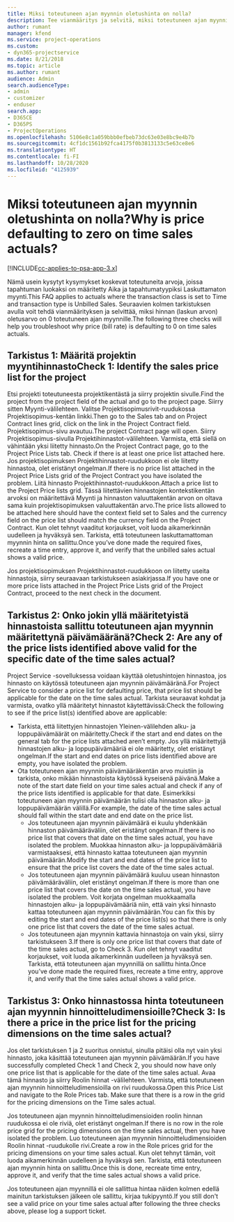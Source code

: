 ```yaml
---
title: Miksi toteutuneen ajan myynnin oletushinta on nolla?
description: Tee vianmääritys ja selvitä, miksi toteutuneen ajan myynnin hinnan oletusarvo on 0.
author: rumant
manager: kfend
ms.service: project-operations
ms.custom:
- dyn365-projectservice
ms.date: 8/21/2018
ms.topic: article
ms.author: rumant
audience: Admin
search.audienceType:
- admin
- customizer
- enduser
search.app:
- D365CE
- D365PS
- ProjectOperations
ms.openlocfilehash: 5106e8c1a059bbb0efbeb73dc63e03e8bc9e4b7b
ms.sourcegitcommit: 4cf1dc1561b92fca4175f0b3813133c5e63ce8e6
ms.translationtype: HT
ms.contentlocale: fi-FI
ms.lasthandoff: 10/28/2020
ms.locfileid: "4125939"
---
```

# <a name="why-is-price-defaulting-to-zero-on-time-sales-actuals"></a><span data-ttu-id="c7133-103">Miksi toteutuneen ajan myynnin oletushinta on nolla?</span><span class="sxs-lookup"><span data-stu-id="c7133-103">Why is price defaulting to zero on time sales actuals?</span></span>

[!INCLUDE[cc-applies-to-psa-app-3.x](../includes/cc-applies-to-psa-app-3x.md)]

<span data-ttu-id="c7133-104">Nämä usein kysytyt kysymykset koskevat toteutuneita arvoja, joissa tapahtuman luokaksi on määritetty Aika ja tapahtumatyypiksi Laskuttamaton myynti.</span><span class="sxs-lookup"><span data-stu-id="c7133-104">This FAQ applies to actuals where the transaction class is set to Time and transaction type is Unbilled Sales.</span></span> <span data-ttu-id="c7133-105">Seuraavien kolmen tarkistuksen avulla voit tehdä vianmäärityksen ja selvittää, miksi hinnan (laskun arvon) oletusarvo on 0 toteutuneen ajan myynnille.</span><span class="sxs-lookup"><span data-stu-id="c7133-105">The following three checks will help you troubleshoot why price (bill rate) is defaulting to 0 on time sales actuals.</span></span>

## <a name="check-1-identify-the-sales-price-list-for-the-project"></a><span data-ttu-id="c7133-106">Tarkistus 1: Määritä projektin myyntihinnasto</span><span class="sxs-lookup"><span data-stu-id="c7133-106">Check 1: Identify the sales price list for the project</span></span>

<span data-ttu-id="c7133-107">Etsi projekti toteutuneesta projektikentästä ja siirry projektin sivulle.</span><span class="sxs-lookup"><span data-stu-id="c7133-107">Find the project from the project field of the actual and go to the project page.</span></span> <span data-ttu-id="c7133-108">Siirry sitten Myynti-välilehteen. Valitse Projektisopimusrivit-ruudukossa Projektisopimus-kentän linkki.</span><span class="sxs-lookup"><span data-stu-id="c7133-108">Then go to the Sales tab and on Project Contract lines grid, click on the link in the Project Contract field.</span></span> <span data-ttu-id="c7133-109">Projektisopimus-sivu avautuu.</span><span class="sxs-lookup"><span data-stu-id="c7133-109">The project Contract page will open.</span></span> <span data-ttu-id="c7133-110">Siirry Projektisopimus-sivulla Projektihinnastot-välilehteen. Varmista, että siellä on vähintään yksi liitetty hinnasto.</span><span class="sxs-lookup"><span data-stu-id="c7133-110">On the Project Contract page, go to the Project Price Lists tab. Check if there is at least one price list attached here.</span></span> <span data-ttu-id="c7133-111">Jos projektisopimuksen Projektihinnastot-ruudukkoon ei ole liitetty hinnastoa, olet eristänyt ongelman.</span><span class="sxs-lookup"><span data-stu-id="c7133-111">If there is no price list attached in the Project Price Lists grid of the Project Contract you have isolated the problem.</span></span> <span data-ttu-id="c7133-112">Liitä hinnasto Projektihinnastot-ruudukkoon.</span><span class="sxs-lookup"><span data-stu-id="c7133-112">Attach a price list to the Project Price lists grid.</span></span> <span data-ttu-id="c7133-113">Tässä liitettävien hinnastojen kontekstikentän arvoksi on määritettävä Myynti ja hinnaston valuuttakentän arvon on oltava sama kuin projektisopimuksen valuuttakentän arvo.</span><span class="sxs-lookup"><span data-stu-id="c7133-113">The price lists allowed to be attached here should have the context field set to Sales and the currency field on the price list should match the currency field on the Project Contract.</span></span> <span data-ttu-id="c7133-114">Kun olet tehnyt vaaditut korjaukset, voit luoda aikamerkinnän uudelleen ja hyväksyä sen. Tarkista, että toteutuneen laskuttamattoman myynnin hinta on sallittu.</span><span class="sxs-lookup"><span data-stu-id="c7133-114">Once you’ve done made the required fixes, recreate a time entry, approve it, and verify that the unbilled sales actual shows a valid price.</span></span> 

<span data-ttu-id="c7133-115">Jos projektisopimuksen Projektihinnastot-ruudukkoon on liitetty useita hinnastoja, siirry seuraavaan tarkistukseen asiakirjassa.</span><span class="sxs-lookup"><span data-stu-id="c7133-115">If you have one or more price lists attached in the Project Price Lists grid of the Project Contract, proceed to the next check in the document.</span></span>

## <a name="check-2-are-any-of-the-price-lists-identified-above-valid-for-the-specific-date-of-the-time-sales-actual"></a><span data-ttu-id="c7133-116">Tarkistus 2: Onko jokin yllä määritetyistä hinnastoista sallittu toteutuneen ajan myynnin määritettynä päivämääränä?</span><span class="sxs-lookup"><span data-stu-id="c7133-116">Check 2: Are any of the price lists identified above valid for the specific date of the time sales actual?</span></span>

<span data-ttu-id="c7133-117">Project Service -sovelluksessa voidaan käyttää oletushintojen hinnastoa, jos hinnasto on käytössä toteutuneen ajan myynnin päivämääränä.</span><span class="sxs-lookup"><span data-stu-id="c7133-117">For Project Service to consider a price list for defaulting price, that price list should be applicable for the date on the time sales actual.</span></span> <span data-ttu-id="c7133-118">Tarkista seuraavat kohdat ja varmista, ovatko yllä määritetyt hinnastot käytettävissä:</span><span class="sxs-lookup"><span data-stu-id="c7133-118">Check the following to see if the price list(s) identified above are applicable:</span></span>
- <span data-ttu-id="c7133-119">Tarkista, että liitettyjen hinnastojen Yleinen-välilehden alku- ja loppupäivämäärät on määritetty.</span><span class="sxs-lookup"><span data-stu-id="c7133-119">Check if the start and end dates on the general tab for the price lists attached aren’t empty.</span></span> <span data-ttu-id="c7133-120">Jos yllä määritettyjä hinnastojen alku- ja loppupäivämääriä ei ole määritetty, olet eristänyt ongelman.</span><span class="sxs-lookup"><span data-stu-id="c7133-120">If the start and end dates on price lists identified above are empty, you have isolated the problem.</span></span> 
- <span data-ttu-id="c7133-121">Ota toteutuneen ajan myynnin päivämääräkentän arvo muistiin ja tarkista, onko mikään hinnastoista käytössä kyseisenä päivänä.</span><span class="sxs-lookup"><span data-stu-id="c7133-121">Make a note of the start date field on your time sales actual and check if any of the price lists identified is applicable for that date.</span></span> <span data-ttu-id="c7133-122">Esimerkiksi toteutuneen ajan myynnin päivämäärän tulisi olla hinnaston alku- ja loppupäivämäärän välillä.</span><span class="sxs-lookup"><span data-stu-id="c7133-122">For example, the date of the time sales actual should fall within the start date and end date on the price list.</span></span> 
    - <span data-ttu-id="c7133-123">Jos toteutuneen ajan myynnin päivämäärä ei kuulu yhdenkään hinnaston päivämääräväliin, olet eristänyt ongelman.</span><span class="sxs-lookup"><span data-stu-id="c7133-123">If there is no price list that covers that date on the time sales actual, you have isolated the problem.</span></span> <span data-ttu-id="c7133-124">Muokkaa hinnaston alku- ja loppupäivämääriä varmistaaksesi, että hinnasto kattaa toteutuneen ajan myynnin päivämäärän.</span><span class="sxs-lookup"><span data-stu-id="c7133-124">Modify the start and end dates of the price list to ensure that the price list covers the date of the time sales actual.</span></span> 
    - <span data-ttu-id="c7133-125">Jos toteutuneen ajan myynnin päivämäärä kuuluu usean hinnaston päivämääräväliin, olet eristänyt ongelman.</span><span class="sxs-lookup"><span data-stu-id="c7133-125">If there is more than one price list that covers the date on the time sales actual, you have isolated the problem.</span></span> <span data-ttu-id="c7133-126">Voit korjata ongelman muokkaamalla hinnastojen alku- ja loppupäivämääriä niin, että vain yksi hinnasto kattaa toteutuneen ajan myynnin päivämäärän.</span><span class="sxs-lookup"><span data-stu-id="c7133-126">You can fix this by editing the start and end dates of the price list(s) so that there is only one price list that covers the date of the time sales actual.</span></span> 
    - <span data-ttu-id="c7133-127">Jos toteutuneen ajan myynnin kattavia hinnastoja on vain yksi, siirry tarkistukseen 3.</span><span class="sxs-lookup"><span data-stu-id="c7133-127">If there is only one price list that covers that date of the time sales actual, go to Check 3.</span></span>
<span data-ttu-id="c7133-128">Kun olet tehnyt vaaditut korjaukset, voit luoda aikamerkinnän uudelleen ja hyväksyä sen. Tarkista, että toteutuneen ajan myynnillä on sallittu hinta.</span><span class="sxs-lookup"><span data-stu-id="c7133-128">Once you’ve done made the required fixes, recreate a time entry, approve it, and verify that the time sales actual shows a valid price.</span></span>

## <a name="check-3-is-there-a-price-in-the-price-list-for-the-pricing-dimensions-on-the-time-sales-actual"></a><span data-ttu-id="c7133-129">Tarkistus 3: Onko hinnastossa hinta toteutuneen ajan myynnin hinnoitteludimensioille?</span><span class="sxs-lookup"><span data-stu-id="c7133-129">Check 3: Is there a price in the price list for the pricing dimensions on the time sales actual?</span></span>

<span data-ttu-id="c7133-130">Jos olet tarkistuksen 1 ja 2 suoritus onnistui, sinulla pitäisi olla nyt vain yksi hinnasto, joka käsittää toteutuneen ajan myynnin päivämäärän.</span><span class="sxs-lookup"><span data-stu-id="c7133-130">If you have successfully completed Check 1 and Check 2, you should now have only one price list that is applicable for the date of the time sales actual.</span></span> <span data-ttu-id="c7133-131">Avaa tämä hinnasto ja siirry Roolin hinnat -välilehteen. Varmista, että toteutuneen ajan myynnin hinnoitteludimensioilla on rivi ruudukossa.</span><span class="sxs-lookup"><span data-stu-id="c7133-131">Open this Price List and navigate to the Role Prices tab. Make sure that there is a row in the grid for the pricing dimensions on the Time sales actual.</span></span>

<span data-ttu-id="c7133-132">Jos toteutuneen ajan myynnin hinnoitteludimensioiden roolin hinnan ruudukossa ei ole riviä, olet eristänyt ongelman.</span><span class="sxs-lookup"><span data-stu-id="c7133-132">If there is no row in the role price grid for the pricing dimensions on the time sales actual, then you have isolated the problem.</span></span> <span data-ttu-id="c7133-133">Luo toteutuneen ajan myynnin hinnoitteludimensioiden Roolin hinnat -ruudukolle rivi.</span><span class="sxs-lookup"><span data-stu-id="c7133-133">Create a row in the Role prices grid for the pricing dimensions on your time sales actual.</span></span> <span data-ttu-id="c7133-134">Kun olet tehnyt tämän, voit luoda aikamerkinnän uudelleen ja hyväksyä sen. Tarkista, että toteutuneen ajan myynnin hinta on sallittu.</span><span class="sxs-lookup"><span data-stu-id="c7133-134">Once this is done, recreate time entry, approve it, and verify that the time sales actual shows a valid price.</span></span>

<span data-ttu-id="c7133-135">Jos toteutuneen ajan myynnillä ei ole sallittua hintaa näiden kolmen edellä mainitun tarkistuksen jälkeen ole sallittu, kirjaa tukipyyntö.</span><span class="sxs-lookup"><span data-stu-id="c7133-135">If you still don't see a valid price on your time sales actual after following the three checks above, please log a support ticket.</span></span> 

